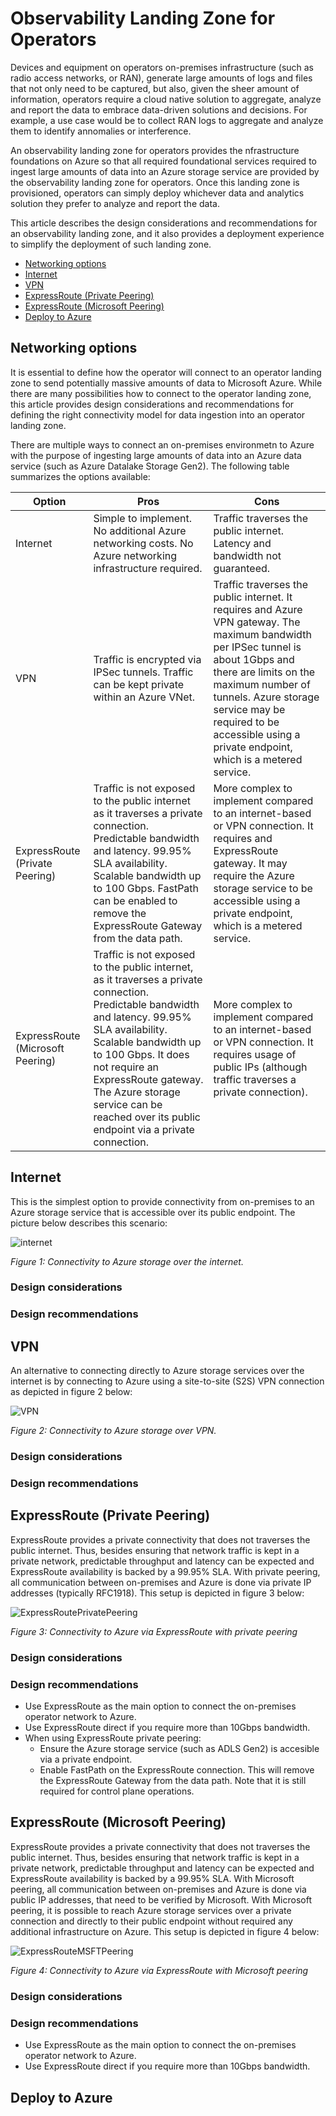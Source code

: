 # Observability Landing Zone for Operators

Devices and equipment on operators on-premises infrastructure (such as radio access networks, or RAN), generate large amounts of logs and files that not only need to be captured, but also, given the sheer amount of information, operators require a cloud native solution to aggregate, analyze and report the data to embrace data-driven solutions and decisions. For example, a use case would be to collect RAN logs to aggregate and analyze them to identify annomalies or interference.

An observability landing zone for operators provides the nfrastructure foundations on Azure so that all required foundational services required to ingest large amounts of data into an Azure storage service are provided by the observability landing zone for operators. Once this landing zone is provisioned, operators can simply deploy whichever data and analytics solution they prefer to analyze and report the data.

This article describes the design considerations and recommendations for an observability landing zone, and it also provides a deployment experience to simplify the deployment of such landing zone.

* [Networking options](#networking-options)
* [Internet](#internet)
* [VPN](#vpn)
* [ExpressRoute (Private Peering)](#expressroute-private-peering)
* [ExpressRoute (Microsoft Peering)](#expressroute-microsoft-peering)
* [Deploy to Azure](#deploy-to-azure)

## Networking options

It is essential to define how the operator will connect to an operator landing zone to send potentially massive amounts of data to Microsoft Azure. While there are many possibilities how to connect to the operator landing zone, this article provides design considerations and recommendations for defining the right connectivity model for data ingestion into an operator landing zone.

There are multiple ways to connect an on-premises environmetn to Azure with the purpose of ingesting large amounts of data into an Azure data service (such as Azure Datalake Storage Gen2). The following table summarizes the options available:

| Option 	| Pros 	| Cons 	|
|---	|---	|---	|
| Internet 	| Simple to implement. No additional Azure networking costs. No Azure networking infrastructure required. 	| Traffic traverses the public internet. Latency and bandwidth not guaranteed. 	|
| VPN 	| Traffic is encrypted via IPSec tunnels. Traffic can be kept private within an Azure VNet. 	| Traffic traverses the public internet. It requires and Azure VPN gateway. The maximum bandwidth per IPSec tunnel is about 1Gbps and there are limits on the maximum number of tunnels. Azure storage service may be required to be accessible using a private endpoint, which is a metered service. 	|
| ExpressRoute (Private Peering) 	| Traffic is not exposed to the public internet as it traverses a private connection. Predictable bandwidth and latency. 99.95% SLA availability. Scalable bandwidth up to 100 Gbps. FastPath can be enabled to remove the ExpressRoute Gateway from the data path. 	| More complex to implement compared to an internet-based or VPN connection. It requires and ExpressRoute gateway. It may require the Azure storage service to be accessible using a private endpoint, which is a metered service. 	|
| ExpressRoute (Microsoft Peering) 	| Traffic is not exposed to the public internet, as it traverses a private connection. Predictable bandwidth and latency. 99.95% SLA availability. Scalable bandwidth up to 100 Gbps. It does not require an ExpressRoute gateway. The Azure storage service can be reached over its public endpoint via a private connection. 	| More complex to implement compared to an internet-based or VPN connection. It requires usage of public IPs (although traffic traverses a private connection). 	|

## Internet

This is the simplest option to provide connectivity from on-premises to an Azure storage service that is accessible over its public endpoint. The picture below describes this scenario:

![internet](./images/afo-observability-internet.png)

_Figure 1: Connectivity to Azure storage over the internet._

### Design considerations

### Design recommendations

## VPN

An alternative to connecting directly to Azure storage services over the internet is by connecting to Azure using a site-to-site (S2S) VPN connection as depicted in figure 2 below:

![VPN](./images/afo-observability-vpn.png)

_Figure 2: Connectivity to Azure storage over VPN._

### Design considerations

### Design recommendations

## ExpressRoute (Private Peering)

ExpressRoute provides a private connectivity that does not traverses the public internet. Thus, besides ensuring that network traffic is kept in a private network, predictable throughput and latency can be expected and ExpressRoute availability is backed by a 99.95% SLA. With private peering, all communication between on-premises and Azure is done via private IP addresses (typically RFC1918). This setup is depicted in figure 3 below:

![ExpressRoutePrivatePeering](./images/afo-observability-er-pp.png)

_Figure 3: Connectivity to Azure via ExpressRoute with private peering_

### Design considerations

### Design recommendations

- Use ExpressRoute as the main option to connect the on-premises operator network to Azure.
- Use ExpressRoute direct if you require more than 10Gbps bandwidth.
- When using ExpressRoute private peering:
  - Ensure the Azure storage service (such as ADLS Gen2) is accesible via a private endpoint.
  - Enable FastPath on the ExpressRoute connection. This will remove the ExpressRoute Gateway from the data path. Note that it is still required for control plane operations.


## ExpressRoute (Microsoft Peering)

ExpressRoute provides a private connectivity that does not traverses the public internet. Thus, besides ensuring that network traffic is kept in a private network, predictable throughput and latency can be expected and ExpressRoute availability is backed by a 99.95% SLA. With Microsoft peering, all communication between on-premises and Azure is done via public IP addresses, that need to be verified by Microsoft. With Microsoft peering, it is possible to reach Azure storage services over a private connection and directly to their public endpoint without required any additional infrastructure on Azure. This setup is depicted in figure 4 below:

![ExpressRouteMSFTPeering](./images/afo-observability-er-ms.png)

_Figure 4: Connectivity to Azure via ExpressRoute with Microsoft peering_

### Design considerations

### Design recommendations

- Use ExpressRoute as the main option to connect the on-premises operator network to Azure.
- Use ExpressRoute direct if you require more than 10Gbps bandwidth.


## Deploy to Azure
